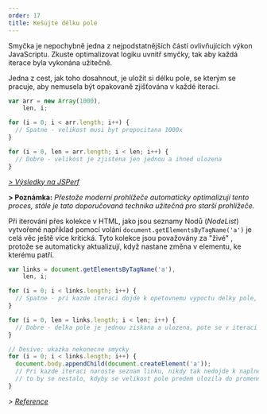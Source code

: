 ```yaml
---
order: 17
title: Kešujte délku pole
---
```


Smyčka je nepochybně jedna z nejpodstatnějších částí ovlivňujících výkon JavaScriptu. Zkuste optimalizovat logiku uvnitř smyčky, tak aby každá iterace byla vykonána užitečně.

Jedna z cest, jak toho dosahnout, je uložit si délku pole, se kterým se pracuje, aby nemusela být opakovaně zjišťována v každé iteraci.

```js
var arr = new Array(1000),
    len, i;

for (i = 0; i < arr.length; i++) {
  // Spatne - velikost musi byt prepocitana 1000x
}

for (i = 0, len = arr.length; i < len; i++) {
  // Dobre - velikost je zjistena jen jednou a ihned ulozena
}
```

*[> Výsledky na JSPerf](http://jsperf.com/browser-diet-cache-array-length/10/)*

**> Poznámka:** *Přestože moderní prohlížeče automaticky optimalizují tento proces, stále je tato doporučovaná technika užitečná pro starší prohlížeče.*

Při iterování přes kolekce v HTML, jako jsou seznamy Nodů (*NodeList*) vytvořené například pomocí volání `document.getElementsByTagName('a')` je celá věc ještě více kritická. Tyto kolekce jsou považovány za "živé" , protože se automaticky aktualizují, když nastane změna v elementu, ke kterému patří.

```js
var links = document.getElementsByTagName('a'),
    len, i;

for (i = 0; i < links.length; i++) {
  // Spatne - pri kazde iteraci dojde k opetovnemu vypoctu delky pole, kdyby se nahodou zmenila
}

for (i = 0, len = links.length; i < len; i++) {
  // Dobre - delka pole je jednou ziskana a ulozena, pote se v iteraci pouziva jen ta predpoctena
}

// Desive: ukazka nekonecne smycky
for (i = 0; i < links.length; i++) {
  document.body.appendChild(document.createElement('a'));
  // Pri kazde iteraci naroste seznam linku, nikdy tak nedojde k naplneni podminky pro ukonceni cyklu
  // to by se nestalo, kdyby se velikost pole predem ulozila do promenne a pak pouzila ve smycce
}
```

*> [Reference](https://github.com/zenorocha/browser-diet/wiki/References#cache-array-lengths)*